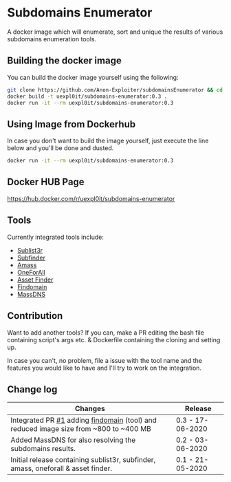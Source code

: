 
# Subdomains Enumerator
A docker image which will enumerate, sort and unique the results of various subdomains enumeration tools. 

## Building the docker image
You can build the docker image yourself using the following:

```bash
git clone https://github.com/Anon-Exploiter/subdomainsEnumerator && cd subdomainsEnumerator
docker build -t uexpl0it/subdomains-enumerator:0.3 .
docker run -it --rm uexpl0it/subdomains-enumerator:0.3
```

## Using Image from Dockerhub
In case you don't want to build the image yourself, just execute the line below and you'll be done and dusted. 

```bash
docker run -it --rm uexpl0it/subdomains-enumerator:0.3
```

## Docker HUB Page
https://hub.docker.com/r/uexpl0it/subdomains-enumerator

## Tools
Currently integrated tools include:
* [Sublist3r](https://github.com/aboul3la/Sublist3r)
* [Subfinder](https://github.com/projectdiscovery/subfinder)
* [Amass](https://github.com/OWASP/Amass)
* [OneForAll](https://github.com/shmilylty/OneForAll/)
* [Asset Finder](https://github.com/tomnomnom/assetfinder)
* [Findomain](https://github.com/Edu4rdSHL/findomain)
* [MassDNS](https://github.com/blechschmidt/massdns)

## Contribution
Want to add another tools? If you can, make a PR editing the bash file containing script's args etc. & Dockerfile containing the cloning and setting up. 

In case you can't, no problem, file a issue with the tool name and the features you would like to have and I'll try to work on the integration. 

## Change log

| Changes                                                      | Release                                             |
| ------------------------------------------------------------ | --------------------------------------------------- |
| Integrated PR [#1](https://github.com/Anon-Exploiter/subdomainsEnumerator/pull/1) adding [findomain](https://github.com/Edu4rdSHL/findomain) (tool) and reduced image size from ~800 to ~400 MB     | 0.3 - 17-06-2020                                  |
| Added MassDNS for also resolving the subdomains results.     | 0.2 - 03-06-2020                                  |
| Initial release containing sublist3r, subfinder, amass, oneforall & asset finder. | 0.1 - 21-05-2020                                  |


